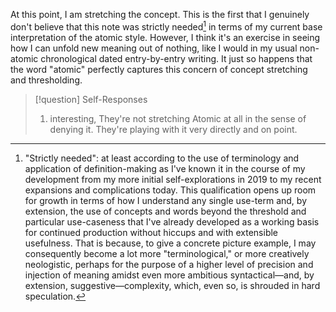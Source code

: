 At this point, I am stretching the concept. This is the first that I genuinely don't believe that this note was strictly needed[^1] in terms of my current base interpretation of the atomic style. However, I think it's an exercise in seeing how I can unfold new meaning out of nothing, like I would in my usual non-atomic chronological dated entry-by-entry writing. It just so happens that the word "atomic" perfectly captures this concern of concept stretching and thresholding.

[^1]: "Strictly needed": at least according to the use of terminology and application of definition-making as I've known it in the course of my development from my more initial self-explorations in 2019 to my recent expansions and complications today. This qualification opens up room for growth in terms of how I understand any single use-term and, by extension, the use of concepts and words beyond the threshold and particular use-caseness that I've already developed as a working basis for continued production without hiccups and with extensible usefulness. That is because, to give a concrete picture example, I may consequently become a lot more "terminological," or more creatively neologistic, perhaps for the purpose of a higher level of precision and injection of meaning amidst even more ambitious syntactical—and, by extension, suggestive—complexity, which, even so, is shrouded in hard speculation.

> [!question] Self-Responses
> 1. interesting, They're not stretching Atomic at all in the sense of denying it. They're playing with it very directly and on point.